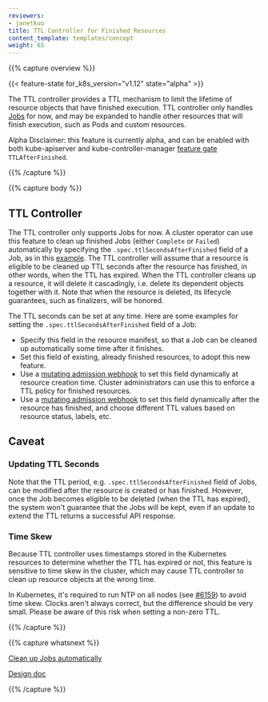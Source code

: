 ```yaml
---
reviewers:
- janetkuo
title: TTL Controller for Finished Resources
content_template: templates/concept
weight: 65
---
```


{{% capture overview %}}

{{< feature-state for_k8s_version="v1.12" state="alpha" >}}

The TTL controller provides a TTL mechanism to limit the lifetime of resource
objects that have finished execution. TTL controller only handles
[Jobs](/docs/concepts/workloads/controllers/jobs-run-to-completion/) for
now, and may be expanded to handle other resources that will finish execution,
such as Pods and custom resources.

Alpha Disclaimer: this feature is currently alpha, and can be enabled with both kube-apiserver and kube-controller-manager
[feature gate](/docs/reference/command-line-tools-reference/feature-gates/)
`TTLAfterFinished`.


{{% /capture %}}




{{% capture body %}}

## TTL Controller

The TTL controller only supports Jobs for now. A cluster operator can use this feature to clean
up finished Jobs (either `Complete` or `Failed`) automatically by specifying the
`.spec.ttlSecondsAfterFinished` field of a Job, as in this
[example](/docs/concepts/workloads/controllers/jobs-run-to-completion/#clean-up-finished-jobs-automatically).
The TTL controller will assume that a resource is eligible to be cleaned up
TTL seconds after the resource has finished, in other words, when the TTL has expired. When the
TTL controller cleans up a resource, it will delete it cascadingly, i.e. delete
its dependent objects together with it. Note that when the resource is deleted,
its lifecycle guarantees, such as finalizers, will be honored.

The TTL seconds can be set at any time. Here are some examples for setting the
`.spec.ttlSecondsAfterFinished` field of a Job:

* Specify this field in the resource manifest, so that a Job can be cleaned up
  automatically some time after it finishes.
* Set this field of existing, already finished resources, to adopt this new
  feature.
* Use a
  [mutating admission webhook](/docs/reference/access-authn-authz/extensible-admission-controllers/#admission-webhooks)
  to set this field dynamically at resource creation time. Cluster administrators can
  use this to enforce a TTL policy for finished resources.
* Use a
  [mutating admission webhook](/docs/reference/access-authn-authz/extensible-admission-controllers/#admission-webhooks)
  to set this field dynamically after the resource has finished, and choose
  different TTL values based on resource status, labels, etc.

## Caveat

### Updating TTL Seconds

Note that the TTL period, e.g. `.spec.ttlSecondsAfterFinished` field of Jobs,
can be modified after the resource is created or has finished. However, once the
Job becomes eligible to be deleted (when the TTL has expired), the system won't
guarantee that the Jobs will be kept, even if an update to extend the TTL
returns a successful API response.

### Time Skew

Because TTL controller uses timestamps stored in the Kubernetes resources to
determine whether the TTL has expired or not, this feature is sensitive to time
skew in the cluster, which may cause TTL controller to clean up resource objects
at the wrong time.

In Kubernetes, it's required to run NTP on all nodes
(see [#6159](https://github.com/kubernetes/kubernetes/issues/6159#issuecomment-93844058))
to avoid time skew. Clocks aren't always correct, but the difference should be
very small. Please be aware of this risk when setting a non-zero TTL.

{{% /capture %}}

{{% capture whatsnext %}}

[Clean up Jobs automatically](/docs/concepts/workloads/controllers/jobs-run-to-completion/#clean-up-finished-jobs-automatically)

[Design doc](https://github.com/kubernetes/enhancements/blob/master/keps/sig-apps/0026-ttl-after-finish.md)

{{% /capture %}}

